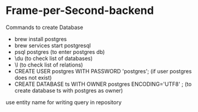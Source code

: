 # Frame-per-Second-backend

Commands to create Database

+ brew install postgres
+ brew services start postgresql
+ psql postgres (to enter postgres db)
+ \du (to check list of databases)
+ \l (to check list of relations)
+ CREATE USER postgres WITH PASSWORD 'postgres'; (if user postgres does not exist)
+ CREATE DATABASE ts WITH OWNER postgres ENCODING='UTF8' ; (to create database ts with postgres as owner)


use entity name for writing query in repository
